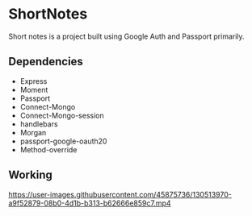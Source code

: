 <h1>ShortNotes</h1>

Short notes is a project built using Google Auth and Passport primarily. 

<h2>Dependencies</h2>
 <ul>
  <li>Express</li>
  <li>Moment</li>
  <li>Passport</li>
  <li>Connect-Mongo</li>
  <li>Connect-Mongo-session</li>
  <li>handlebars</li>
  <li>Morgan</li>
  <li>passport-google-oauth20</li>
  <li>Method-override</li>
</ul>
 
 
 <h2>Working</h2>
 
 
 

https://user-images.githubusercontent.com/45875736/130513970-a9f52879-08b0-4d1b-b313-b62666e859c7.mp4


